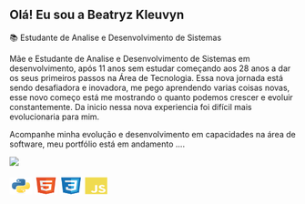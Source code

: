 ## Olá! Eu sou a Beatryz Kleuvyn

 📚 Estudante de Analise e Desenvolvimento de Sistemas 

Mãe e Estudante de Analise e Desenvolvimento de Sistemas em desenvolvimento, após 11 anos sem estudar começando aos 28 anos a dar os seus primeiros passos na Área de Tecnologia.
Essa nova jornada está sendo desafiadora e inovadora, me pego aprendendo varias coisas novas, esse novo começo está me mostrando o quanto podemos crescer e evoluir constantemente.
Da inicio nessa nova experiencia foi difícil mais evolucionaria para mim.

Acompanhe minha evolução e desenvolvimento em capacidades na área de software, meu portfólio está em andamento ....

<picture>
<source 
  srcset="https://github-readme-stats.vercel.app/api?username=KLEUVYN&show_icons=true&theme=synthwave"
  media="(prefers-color-scheme: dark)"![image](https://user-images.githubusercontent.com/121393887/218644017-71e889f7-0765-447b-89bd-6b69ffc7a92f.png)![image](https://user-images.githubusercontent.com/121393887/218644020-1130b3f1-29f2-4b21-943e-ad75e18ca4d0.png)

<picture>
<source 
[![Top Langs](https://github-readme-stats.vercel.app/api/top-langs/?username=kleuvyn&layout=compact__icons=true&theme=synthwave)](https://github.com/kleuvyn/github-readme-stats)

<picture>
<source 
  srcset="https://github-readme-stats.vercel.app/api?username=KLEUVYN&show_icons=true&theme=dark"
  media="(prefers-color-scheme: dark)"
/>
<source
  srcset="https://github-readme-stats.vercel.app/api?username=KLEUVYN&show_icons=true"
  media="(prefers-color-scheme: light), (prefers-color-scheme: no-preference)"
/>
<img src="https://github-readme-stats.vercel.app/api?username=KLEUVYN&show_icons=true" /
</picture>
        
       
        
<div
style="display: inline_block"><br>
<img align="center" alt="Rafa-Python" height="30" width="40" src="https://raw.githubusercontent.com/devicons/devicon/master/icons/python/python-original.svg">
  <img align="center" alt="Rafa-HTML" height="30" width="40" src="https://raw.githubusercontent.com/devicons/devicon/master/icons/html5/html5-original.svg">
  <img align="center" alt="Rafa-CSS" height="30" width="40" src="https://raw.githubusercontent.com/devicons/devicon/master/icons/css3/css3-original.svg">
 <img align="center" alt="Rafa-Js" height="30" width="40" src="https://raw.githubusercontent.com/devicons/devicon/master/icons/javascript/javascript-plain.svg">
</div>

